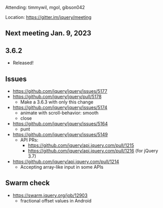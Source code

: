 Attending: timmywil, mgol, gibson042

Location: https://gitter.im/jquery/meeting

## Next meeting Jan. 9, 2023

## 3.6.2
- Released!

## Issues
* https://github.com/jquery/jquery/issues/5177 
* https://github.com/jquery/jquery/pull/5178 
	- Make a 3.6.3 with only this change
* https://github.com/jquery/jquery/issues/5174 
	- animate with scroll-behavior: smooth
	- close
* https://github.com/jquery/jquery/issues/5164 
	- punt
* https://github.com/jquery/jquery/issues/5149
	- API PRs:
		- https://github.com/jquery/api.jquery.com/pull/1215
		- https://github.com/jquery/api.jquery.com/pull/1216 (for jQuery 3.7)
* https://github.com/jquery/api.jquery.com/pull/1214
	- Accepting array-like input in some APIs

## Swarm check
* https://swarm.jquery.org/job/12903 
	- fractional offset values in Android
